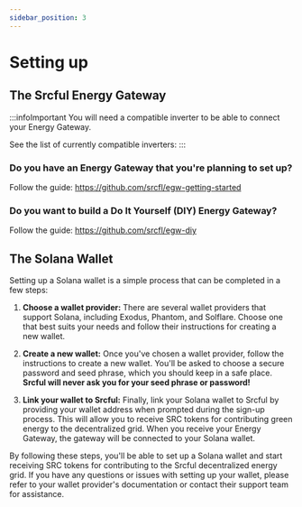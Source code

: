 ```yaml
---
sidebar_position: 3
---
```


# Setting up 

## The Srcful Energy Gateway

:::infoImportant
You will need a compatible inverter to be able to connect your Energy Gateway. 

See the list of currently compatible inverters: [](../energy-gateway/1-solaris.md)
:::

### Do you have an Energy Gateway that you're planning to set up?

Follow the guide: https://github.com/srcfl/egw-getting-started

### Do you want to build a Do It Yourself (DIY) Energy Gateway?

Follow the guide: https://github.com/srcfl/egw-diy


## The Solana Wallet

Setting up a Solana wallet is a simple process that can be completed in a few steps:

1. **Choose a wallet provider:** There are several wallet providers that support Solana, including Exodus, Phantom, and Solflare. Choose one that best suits your needs and follow their instructions for creating a new wallet.

2. **Create a new wallet:** Once you've chosen a wallet provider, follow the instructions to create a new wallet. You'll be asked to choose a secure password and seed phrase, which you should keep in a safe place. **Srcful will never ask you for your seed phrase or password!**

3. **Link your wallet to Srcful:** Finally, link your Solana wallet to Srcful by providing your wallet address when prompted during the sign-up process. This will allow you to receive SRC tokens for contributing green energy to the decentralized grid. When you receive your Energy Gateway, the gateway will be connected to your Solana wallet. 

By following these steps, you'll be able to set up a Solana wallet and start receiving SRC tokens for contributing to the Srcful decentralized energy grid. If you have any questions or issues with setting up your wallet, please refer to your wallet provider's documentation or contact their support team for assistance.





